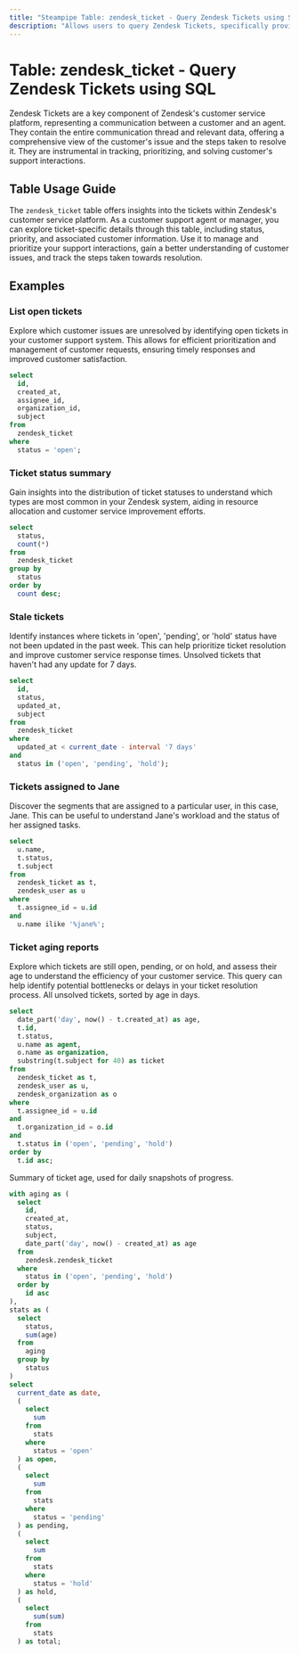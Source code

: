 ```yaml
---
title: "Steampipe Table: zendesk_ticket - Query Zendesk Tickets using SQL"
description: "Allows users to query Zendesk Tickets, specifically providing insights into ticket details, including status, priority, and associated customer information."
---
```


# Table: zendesk_ticket - Query Zendesk Tickets using SQL

Zendesk Tickets are a key component of Zendesk's customer service platform, representing a communication between a customer and an agent. They contain the entire communication thread and relevant data, offering a comprehensive view of the customer's issue and the steps taken to resolve it. They are instrumental in tracking, prioritizing, and solving customer's support interactions.

## Table Usage Guide

The `zendesk_ticket` table offers insights into the tickets within Zendesk's customer service platform. As a customer support agent or manager, you can explore ticket-specific details through this table, including status, priority, and associated customer information. Use it to manage and prioritize your support interactions, gain a better understanding of customer issues, and track the steps taken towards resolution.

## Examples

### List open tickets
Explore which customer issues are unresolved by identifying open tickets in your customer support system. This allows for efficient prioritization and management of customer requests, ensuring timely responses and improved customer satisfaction.

```sql
select
  id,
  created_at,
  assignee_id,
  organization_id,
  subject
from
  zendesk_ticket
where
  status = 'open';
```

### Ticket status summary
Gain insights into the distribution of ticket statuses to understand which types are most common in your Zendesk system, aiding in resource allocation and customer service improvement efforts.

```sql
select
  status,
  count(*)
from
  zendesk_ticket
group by
  status
order by
  count desc;
```

### Stale tickets
Identify instances where tickets in 'open', 'pending', or 'hold' status have not been updated in the past week. This can help prioritize ticket resolution and improve customer service response times.
Unsolved tickets that haven't had any update for 7 days.


```sql
select
  id,
  status,
  updated_at,
  subject
from
  zendesk_ticket
where
  updated_at < current_date - interval '7 days'
and
  status in ('open', 'pending', 'hold');
```


### Tickets assigned to Jane
Discover the segments that are assigned to a particular user, in this case, Jane. This can be useful to understand Jane's workload and the status of her assigned tasks.

```sql
select
  u.name,
  t.status,
  t.subject
from
  zendesk_ticket as t,
  zendesk_user as u
where
  t.assignee_id = u.id
and
  u.name ilike '%jane%';
```


### Ticket aging reports
Explore which tickets are still open, pending, or on hold, and assess their age to understand the efficiency of your customer service. This query can help identify potential bottlenecks or delays in your ticket resolution process.
All unsolved tickets, sorted by age in days.


```sql
select
  date_part('day', now() - t.created_at) as age,
  t.id,
  t.status,
  u.name as agent,
  o.name as organization,
  substring(t.subject for 40) as ticket
from
  zendesk_ticket as t,
  zendesk_user as u,
  zendesk_organization as o
where
  t.assignee_id = u.id
and
  t.organization_id = o.id
and
  t.status in ('open', 'pending', 'hold')
order by
  t.id asc;
```

Summary of ticket age, used for daily snapshots of progress.

```sql
with aging as (
  select
    id,
    created_at,
    status,
    subject,
    date_part('day', now() - created_at) as age
  from
    zendesk.zendesk_ticket
  where
    status in ('open', 'pending', 'hold')
  order by
    id asc
),
stats as (
  select
    status,
    sum(age)
  from
    aging
  group by
    status
)
select
  current_date as date,
  (
    select
      sum
    from
      stats
    where
      status = 'open'
  ) as open,
  (
    select
      sum
    from
      stats
    where
      status = 'pending'
  ) as pending,
  (
    select
      sum
    from
      stats
    where
      status = 'hold'
  ) as hold,
  (
    select
      sum(sum)
    from
      stats
  ) as total;
```